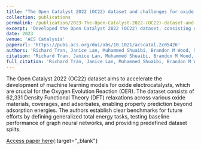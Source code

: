 ```yaml
---
title: "The Open Catalyst 2022 (OC22) dataset and challenges for oxide electrocatalysts"
collection: publications
permalink: /publication/2023-The-Open-Catalyst-2022-(OC22)-dataset-and-challenges-for-oxide-electrocatalysts
excerpt: 'Developed the Open Catalyst 2022 (OC22) dataset, consisting of 62,331 DFT relaxations, to accelerate machine learning for oxide electrocatalysts and establish benchmarks for the field.'
date: 2023
venue: 'ACS Catalysis'
paperurl: 'https://pubs.acs.org/doi/abs/10.1021/acscatal.2c05426'
authors: 'Richard Tran, Janice Lan, Muhammed Shuaibi, Brandon M Wood, Siddharth Goyal, Abhishek Das, Javier Heras-Domingo, Adeesh Kolluru, Ammar Rizvi, <b>Nima Shoghi</b>, Anuroop Sriram, Félix Therrien, Jehad Abed, Oleksandr Voznyy, Edward H Sargent, Zachary Ulissi, C Lawrence Zitnick'
citation: 'Richard Tran, Janice Lan, Muhammed Shuaibi, Brandon M Wood, Siddharth Goyal, Abhishek Das, Javier Heras-Domingo, Adeesh Kolluru, Ammar Rizvi, <b>Nima Shoghi</b>, Anuroop Sriram, Félix Therrien, Jehad Abed, Oleksandr Voznyy, Edward H Sargent, Zachary Ulissi, C Lawrence Zitnick, ACS Catalysis 13 (5), 3066-3084, 2023'
full_citation: 'Richard Tran, Janice Lan, Muhammed Shuaibi, Brandon M Wood, Siddharth Goyal, Abhishek Das, Javier Heras-Domingo, Adeesh Kolluru, Ammar Rizvi, <b>Nima Shoghi</b>, Anuroop Sriram, Félix Therrien, Jehad Abed, Oleksandr Voznyy, Edward H Sargent, Zachary Ulissi, C Lawrence Zitnick, ACS Catalysis 13 (5), 3066-3084, 2023'
---
```


The Open Catalyst 2022 (OC22) dataset aims to accelerate the development of machine learning models for oxide electrocatalysts, which are crucial for the Oxygen Evolution Reaction (OER). The dataset consists of 62,331 Density Functional Theory (DFT) relaxations across various oxide materials, coverages, and adsorbates, enabling property prediction beyond adsorption energies. The authors establish clear benchmarks for future efforts by defining generalized total energy tasks, testing baseline performance of graph neural networks, and providing predefined dataset splits.

[Access paper here](https://pubs.acs.org/doi/abs/10.1021/acscatal.2c05426){:target="_blank"}
